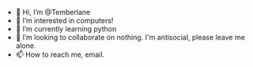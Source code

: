 - 👋 Hi, I’m @Temberlane
- 👀 I’m interested in computers!
- 🌱 I’m currently learning python
- 💞️ I’m looking to collaborate on nothing. I'm antisocial, please leave me alone.
- 📫 How to reach me, email.

<!---
Temberlane/Temberlane is a ✨ special ✨ repository because its `README.md` (this file) appears on your GitHub profile.
You can click the Preview link to take a look at your changes.
--->
